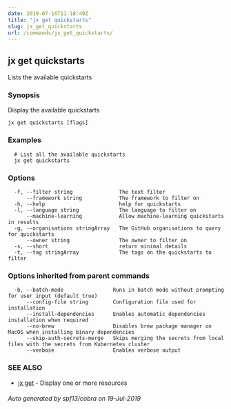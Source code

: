 ```yaml
---
date: 2019-07-16T11:18:49Z
title: "jx get quickstarts"
slug: jx_get_quickstarts
url: /commands/jx_get_quickstarts/
---
```

## jx get quickstarts

Lists the available quickstarts

### Synopsis

Display the available quickstarts

```
jx get quickstarts [flags]
```

### Examples

```
  # List all the available quickstarts
  jx get quickstarts
```

### Options

```
  -f, --filter string               The text filter
      --framework string            The framework to filter on
  -h, --help                        help for quickstarts
  -l, --language string             The language to filter on
      --machine-learning            Allow machine-learning quickstarts in results
  -g, --organisations stringArray   The GitHub organisations to query for quickstarts
      --owner string                The owner to filter on
  -s, --short                       return minimal details
  -t, --tag stringArray             The tags on the quickstarts to filter
```

### Options inherited from parent commands

```
  -b, --batch-mode                Runs in batch mode without prompting for user input (default true)
      --config-file string        Configuration file used for installation
      --install-dependencies      Enables automatic dependencies installation when required
      --no-brew                   Disables brew package manager on MacOS when installing binary dependencies
      --skip-auth-secrets-merge   Skips merging the secrets from local files with the secrets from Kubernetes cluster
      --verbose                   Enables verbose output
```

### SEE ALSO

* [jx get](/commands/jx_get/)	 - Display one or more resources

###### Auto generated by spf13/cobra on 19-Jul-2019
